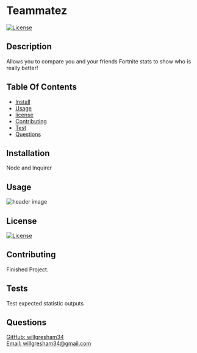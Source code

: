 
# Teammatez
[![License](https://img.shields.io/badge/License-Unlicense-blue)](https://unlicense.org/)

## Description
Allows you to compare you and your friends Fortnite stats to show who is really better!

## Table Of Contents
* [Install](#installs)
* [Usage](#usage)
* [license](#license)
* [Contributing](#contributing)
* [Test](#test)
* [Questions](#questions)

## Installation
Node and Inquirer

## Usage
![header image](./images/teammatez.png)

## License 
[![License](https://img.shields.io/badge/License-Unlicense-blue)](https://unlicense.org/)

## Contributing
Finished Project.

## Tests 
Test expected statistic outputs
## Questions 
[GitHub: willgresham34](https://github.com/willgresham34) <br> 
[Email: willgresham34@gmail.com](mailto:willgresham34@gmail.com)
    
